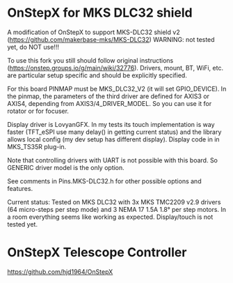 OnStepX for MKS DLC32 shield
===========================
A modification of OnStepX to support MKS-DLC32 shield v2 (https://github.com/makerbase-mks/MKS-DLC32)
WARNING: not tested yet, do NOT use!!!

To use this fork you still should follow original instructions (https://onstep.groups.io/g/main/wiki/32776).
Drivers, mount, BT, WiFi, etc. are particular setup specific and should be explicitly specified.

For this board PINMAP must be MKS_DLC32_V2 (it will set GPIO_DEVICE).
In the pinmap, the parameters of the third driver are defined for AXIS3 or AXIS4, depending
from AXIS3/4_DRIVER_MODEL. So you can use it for rotator or for focuser.

Display driver is LovyanGFX. In my tests its touch implementation is way faster (TFT_eSPI use many delay()
in getting current status) and the library allows local config (my dev setup has different display).
Display code in in MKS_TS35R plug-in.

Note that controlling drivers with UART is not possible with this board. So GENERIC driver model is the only option.

See comments in Pins.MKS-DLC32.h for other possible options and features.

Current status:
Tested on MKS DLC32 with 3x MKS TMC2209 v2.9 drivers (64 micro-steps per step mode) and 3 NEMA 17 1.5A 1.8° per step motors.
In a room everything seems like working as expected.
Display/touch is not tested yet.

OnStepX Telescope Controller
===========================
https://github.com/hjd1964/OnStepX
